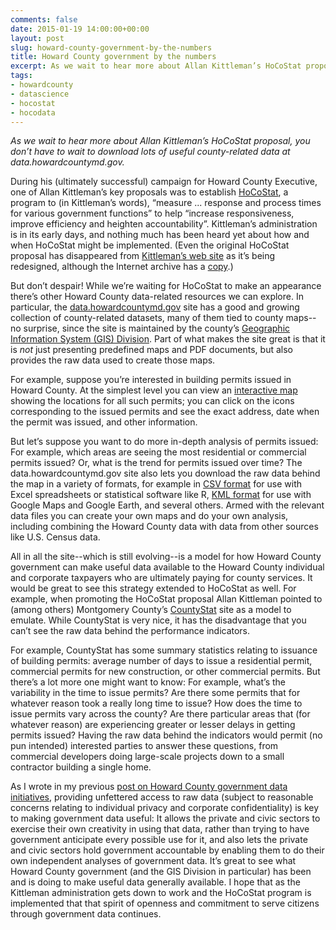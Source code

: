```yaml
---
comments: false
date: 2015-01-19 14:00:00+00:00
layout: post
slug: howard-county-government-by-the-numbers
title: Howard County government by the numbers
excerpt: As we wait to hear more about Allan Kittleman’s HoCoStat proposal, you don’t have to wait to download lots of useful county-related data at data.howardcountymd.gov.
tags:
- howardcounty
- datascience
- hocostat
- hocodata
---
```


_As we wait to hear more about Allan Kittleman’s HoCoStat proposal,
you don’t have to wait to download lots of useful county-related data
at data.howardcountymd.gov._

During his (ultimately successful) campaign for Howard County
Executive, one of Allan Kittleman’s key proposals was to establish
[HoCoStat][], a program to (in Kittleman’s words), “measure
... response and process times for various government functions” to
help “increase responsiveness, improve efficiency and heighten
accountability”. Kittleman’s administration is in its early days, and
nothing much has been heard yet about how and when HoCoStat might be
implemented. (Even the original HoCoStat proposal has disappeared from
[Kittleman’s web site](http://kittleman.com) as it’s being redesigned,
although the Internet archive has a [copy][].)

[HoCoStat]: http://www.baltimoresun.com/news/maryland/howard/ellicott-city/ph-ho-cf-political-notebook-0911-20140911-story.html
[copy]: https://web.archive.org/web/20141013202423/http://kittleman.com/hocostat/

But don’t despair! While we’re waiting for HoCoStat to make an
appearance there’s other Howard County data-related resources we can
explore. In particular, the [data.howardcountymd.gov][] site has a
good and growing collection of county-related datasets, many of them
tied to county maps--no surprise, since the site is maintained by the
county’s [Geographic Information System (GIS) Division][GIS]. Part of
what makes the site great is that it is _not_ just presenting
predefined maps and PDF documents, but also provides the raw data used
to create those maps.

[data.howardcountymd.gov]: https://data.howardcountymd.gov
[GIS]: http://www.howardcountymd.gov/departments.aspx?ID=4294968277

For example, suppose you’re interested in building permits issued in
Howard County. At the simplest level you can view an [interactive
map][] showing the locations for all such permits; you can click on
the icons corresponding to the issued permits and see the exact
address, date when the permit was issued, and other information.

[interactive map]: https://data.howardcountymd.gov/InteractiveMapV3.html?Workspace=IndividualLayer&Layer=general:Permits_View_Building_New&LayerName=Building%20Permits%20(New)

But let’s suppose you want to do more in-depth analysis of permits
issued: For example, which areas are seeing the most residential or
commercial permits issued? Or, what is the trend for permits issued
over time? The data.howardcountymd.gov site also lets you download the
raw data behind the map in a variety of formats, for example in [CSV
format][] for use with Excel spreadsheets or statistical software like
R, [KML format][] for use with Google Maps and Google Earth, and
several others. Armed with the relevant data files you can create your
own maps and do your own analysis, including combining the Howard
County data with data from other sources like U.S. Census data.

[CSV format]: https://data.howardcountymd.gov/geoserver/ows?service=WFS&version=1.0.0&request=GetFeature&typeName=general:Permits_View_Building_New&outputFormat=csv
[KML format]: https://data.howardcountymd.gov/geoserver/ows?service=WFS&version=1.0.0&request=GetFeature&typeName=general:Permits_View_Building_New&outputFormat=kml

All in all the site--which is still evolving--is a model for how
Howard County government can make useful data available to the Howard
County individual and corporate taxpayers who are ultimately paying
for county services. It would be great to see this strategy extended
to HoCoStat as well. For example, when promoting the HoCoStat proposal
Allan Kittleman pointed to (among others) Montgomery County’s
[CountyStat][] site as a model to emulate. While CountyStat is very
nice, it has the disadvantage that you can’t see the raw data behind
the performance indicators.

[countyStat]: http://www.montgomerycountymd.gov/countystat/

For example, CountyStat has some summary statistics relating to
issuance of building permits: average number of days to issue a
residential permit, commercial permits for new construction, or other
commercial permits. But there’s a lot more one might want to know: For
example, what’s the variability in the time to issue permits? Are
there some permits that for whatever reason took a really long time to
issue? How does the time to issue permits vary across the county? Are
there particular areas that (for whatever reason) are experiencing
greater or lesser delays in getting permits issued? Having the raw
data behind the indicators would permit (no pun intended) interested
parties to answer these questions, from commercial developers doing
large-scale projects down to a small contractor building a single
home.

As I wrote in my previous [post on Howard County government data
initiatives][post], providing unfettered access to raw data (subject
to reasonable concerns relating to individual privacy and corporate
confidentiality) is key to making government data useful: It allows
the private and civic sectors to exercise their own creativity in
using that data, rather than trying to have government anticipate
every possible use for it, and also lets the private and civic sectors
hold government accountable by enabling them to do their own
independent analyses of government data. It’s great to see what Howard
County government (and the GIS Division in particular) has been and is
doing to make useful data generally available. I hope that as the
Kittleman administration gets down to work and the HoCoStat program is
implemented that that spirit of openness and commitment to serve
citizens through government data continues.

[post]: /2014/11/04/making-howard-county-government-data-of-value-to-us-all/
